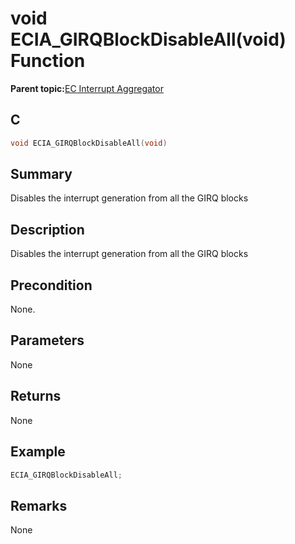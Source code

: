 # void ECIA\_GIRQBlockDisableAll\(void\) Function

**Parent topic:**[EC Interrupt Aggregator](GUID-1ADFDDF8-20D5-420E-8D3E-6587E5F9A215.md)

## C

```c
void ECIA_GIRQBlockDisableAll(void)
```

## Summary

Disables the interrupt generation from all the GIRQ blocks

## Description

Disables the interrupt generation from all the GIRQ blocks

## Precondition

None.

## Parameters

None

## Returns

None

## Example

```c
ECIA_GIRQBlockDisableAll;
```

## Remarks

None

